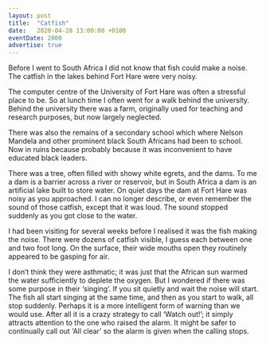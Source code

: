 ```yaml
---
layout: post
title:  "Catfish"
date:   2020-04-28 13:00:00 +0100
eventDate: 2000
advertise: true
---
```


Before I went to South Africa I did not know that fish could make a noise. The catfish in the lakes behind Fort Hare were very noisy.

The computer centre of the University of Fort Hare was often a stressful place to be. So at lunch time I often went for a walk behind the university. Behind the university there was a farm, originally used for teaching and research purposes, but now largely neglected.

There was also the remains of a secondary school which where Nelson Mandela and other prominent black South Africans had been to school. Now in ruins because probably because it was inconvenient to have educated black leaders.

There was a tree, often filled with showy white egrets, and the dams. To me a dam is a barrier across a river or reservoir, but in South Africa a dam is an artificial lake built to store water. On quiet days the dam at Fort Hare was noisy as you approached. I can no longer describe, or even remember the sound of those catfish, except that it was loud. The sound stopped suddenly as you got close to the water.

I had been visiting for several weeks before I realised it was the fish making the noise. There were dozens of catfish visible, I guess each between one and two foot long. On the surface, their wide mouths open they routinely appeared to be gasping for air.

I don’t think they were asthmatic; it was just that the African sun warmed the water sufficiently to deplete the oxygen. But I wondered if there was some purpose in their ‘singing’. If you sit quietly and wait the noise will start. The fish all start singing at the same time, and then as you start to walk, all stop suddenly. Perhaps it is a more intelligent form of warning than we would use. After all it is a crazy strategy to call ‘Watch out!’; it simply attracts attention to the one who raised the alarm. It might be safer to continually call out ‘All clear’ so the alarm is given when the calling stops.
